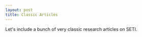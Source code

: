 ```yaml
---
layout: post
title: Classic Articles
---
```


Let's include a bunch of very classic research articles on SETI.
